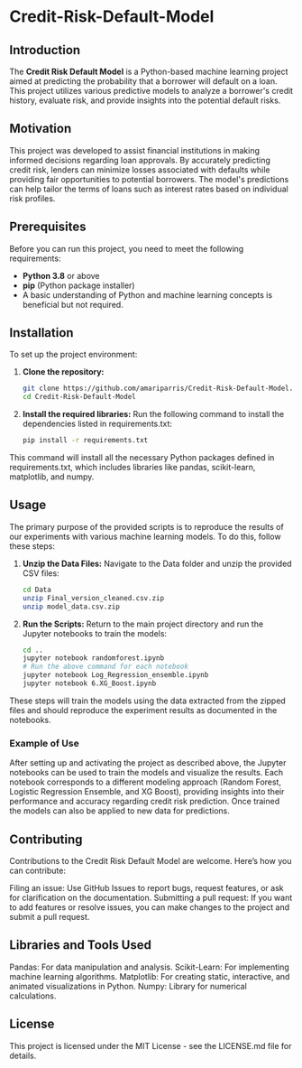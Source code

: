 # Credit-Risk-Default-Model

## Introduction
The **Credit Risk Default Model** is a Python-based machine learning project aimed at predicting the probability that a borrower will default on a loan. This project utilizes various predictive models to analyze a borrower's credit history, evaluate risk, and provide insights into the potential default risks.

## Motivation
This project was developed to assist financial institutions in making informed decisions regarding loan approvals. By accurately predicting credit risk, lenders can minimize losses associated with defaults while providing fair opportunities to potential borrowers. The model's predictions can help tailor the terms of loans such as interest rates based on individual risk profiles.

## Prerequisites
Before you can run this project, you need to meet the following requirements:
- **Python 3.8** or above
- **pip** (Python package installer)
- A basic understanding of Python and machine learning concepts is beneficial but not required.

## Installation

To set up the project environment:

1. **Clone the repository:**
   ```bash
   git clone https://github.com/amariparris/Credit-Risk-Default-Model.git
   cd Credit-Risk-Default-Model
   
2. **Install the required libraries:**
Run the following command to install the dependencies listed in requirements.txt:
   ```bash
   pip install -r requirements.txt
This command will install all the necessary Python packages defined in requirements.txt, which includes libraries like pandas, scikit-learn, matplotlib, and numpy.

## Usage 

The primary purpose of the provided scripts is to reproduce the results of our experiments with various machine learning models. To do this, follow these steps:

1. **Unzip the Data Files:**
Navigate to the Data folder and unzip the provided CSV files:
   ```bash
   cd Data
   unzip Final_version_cleaned.csv.zip
   unzip model_data.csv.zip

2. **Run the Scripts:**
Return to the main project directory and run the Jupyter notebooks to train the models:
   ```bash
   cd ..
   jupyter notebook randomforest.ipynb
   # Run the above command for each notebook
   jupyter notebook Log_Regression_ensemble.ipynb
   jupyter notebook 6.XG_Boost.ipynb
   
These steps will train the models using the data extracted from the zipped files and should reproduce the experiment results as documented in the notebooks.

### Example of Use

After setting up and activating the project as described above, the Jupyter notebooks can be used to train the models and visualize the results. Each notebook corresponds to a different modeling approach (Random Forest, Logistic Regression Ensemble, and XG Boost), providing insights into their performance and accuracy regarding credit risk prediction. Once trained the models can also be applied to new data for predictions. 

## Contributing

Contributions to the Credit Risk Default Model are welcome. Here’s how you can contribute:

Filing an issue: Use GitHub Issues to report bugs, request features, or ask for clarification on the documentation.
Submitting a pull request: If you want to add features or resolve issues, you can make changes to the project and submit a pull request.

## Libraries and Tools Used

Pandas: For data manipulation and analysis.
Scikit-Learn: For implementing machine learning algorithms.
Matplotlib: For creating static, interactive, and animated visualizations in Python.
Numpy: Library for numerical calculations.

## License

This project is licensed under the MIT License - see the LICENSE.md file for details.
